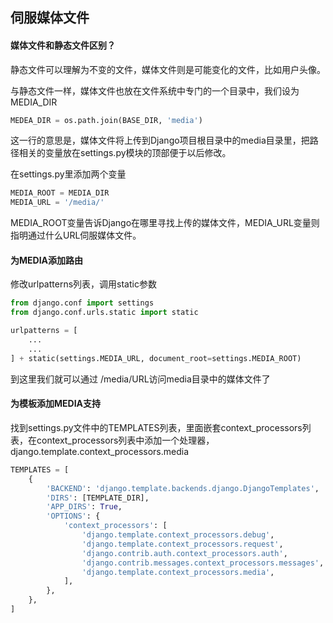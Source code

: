 ## 伺服媒体文件



#### 媒体文件和静态文件区别？

静态文件可以理解为不变的文件，媒体文件则是可能变化的文件，比如用户头像。



与静态文件一样，媒体文件也放在文件系统中专门的一个目录中，我们设为MEDIA_DIR

```python
MEDEA_DIR = os.path.join(BASE_DIR, 'media')
```

这一行的意思是，媒体文件将上传到Django项目根目录中的media目录里，把路径相关的变量放在settings.py模块的顶部便于以后修改。



在settings.py里添加两个变量

```python
MEDIA_ROOT = MEDIA_DIR
MEDIA_URL = '/media/'
```

MEDIA_ROOT变量告诉Django在哪里寻找上传的媒体文件，MEDIA_URL变量则指明通过什么URL伺服媒体文件。



#### 为MEDIA添加路由

修改urlpatterns列表，调用static参数

```python
from django.conf import settings
from django.conf.urls.static import static

urlpatterns = [
    ...
    ...
] + static(settings.MEDIA_URL, document_root=settings.MEDIA_ROOT)
```

到这里我们就可以通过 /media/URL访问media目录中的媒体文件了



#### 为模板添加MEDIA支持

找到settings.py文件中的TEMPLATES列表，里面嵌套context_processors列表，在context_processors列表中添加一个处理器，django.template.context_processors.media

```python
TEMPLATES = [
    {
        'BACKEND': 'django.template.backends.django.DjangoTemplates',
        'DIRS': [TEMPLATE_DIR],
        'APP_DIRS': True,
        'OPTIONS': {
            'context_processors': [
                'django.template.context_processors.debug',
                'django.template.context_processors.request',
                'django.contrib.auth.context_processors.auth',
                'django.contrib.messages.context_processors.messages',
                'django.template.context_processors.media',
            ],
        },
    },
]
```

